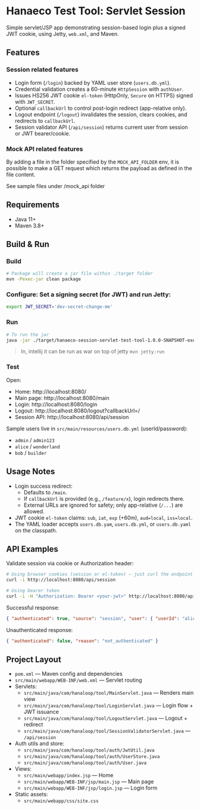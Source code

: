 # Hanaeco Test Tool: Servlet Session

Simple servlet/JSP app demonstrating session-based login plus a signed JWT cookie, using Jetty, `web.xml`, and Maven.

## Features

### Session related features
- Login form (`/login`) backed by YAML user store (`users.db.yml`).
- Credential validation creates a 60-minute `HttpSession` with `authUser`.
- Issues HS256 JWT cookie `el-token` (HttpOnly, `Secure` on HTTPS) signed with `JWT_SECRET`.
- Optional `callbackUrl` to control post-login redirect (app-relative only).
- Logout endpoint (`/logout`) invalidates the session, clears cookies, and redirects to `callbackUrl`.
- Session validator API (`/api/session`) returns current user from session or JWT bearer/cookie.

### Mock API related features

By adding a file in the folder specified by the `MOCK_API_FOLDER` env, it is possible to make a GET request which returns the payload as defined in the file content.

See sample files under /mock_api folder



## Requirements

- Java 11+
- Maven 3.8+

## Build & Run

### Build
```sh
# Package will create a jar file within ./target folder
mvn -Pexec-jar clean package
```

### Configure: Set a signing secret (for JWT) and run Jetty:

```sh
export JWT_SECRET='dev-secret-change-me'
```


### Run
```sh
# To run the jar
java -jar ./target/hanaeco-session-servlet-test-tool-1.0.0-SNAPSHOT-exec.jar
```

> In, intellij it can be run as war on top of jetty `mvn jetty:run`

### Test

Open:
- Home: http://localhost:8080/
- Main page: http://localhost:8080/main
- Login: http://localhost:8080/login
- Logout: http://localhost:8080/logout?callbackUrl=/
- Session API: http://localhost:8080/api/session

Sample users live in `src/main/resources/users.db.yml` (userId/password):

- `admin` / `admin123`
- `alice` / `wonderland`
- `bob` / `builder`

## Usage Notes

- Login success redirect:
  - Defaults to `/main`.
  - If `callbackUrl` is provided (e.g., `/feature/x`), login redirects there.
  - External URLs are ignored for safety; only app-relative (`/...`) are allowed.
- JWT cookie `el-token` claims: `sub`, `iat`, `exp` (+60m), `aud=local`, `iss=local`.
- The YAML loader accepts `users.db.yam`, `users.db.yml`, or `users.db.yaml` on the classpath.

## API Examples

Validate session via cookie or Authorization header:

```bash
# Using browser cookies (session or el-token) — just curl the endpoint when authenticated
curl -i http://localhost:8080/api/session

# Using bearer token
curl -i -H "Authorization: Bearer <your-jwt>" http://localhost:8080/api/session
```

Successful response:

```json
{ "authenticated": true, "source": "session", "user": { "userId": "alice", "name": "Alice Liddell", "role": "USER" } }
```

Unauthenticated response:

```json
{ "authenticated": false, "reason": "not_authenticated" }
```

## Project Layout

- `pom.xml` — Maven config and dependencies
- `src/main/webapp/WEB-INF/web.xml` — Servlet routing
- Servlets:
  - `src/main/java/com/hanaloop/tool/MainServlet.java` — Renders main view
  - `src/main/java/com/hanaloop/tool/LoginServlet.java` — Login flow + JWT issuance
  - `src/main/java/com/hanaloop/tool/LogoutServlet.java` — Logout + redirect
  - `src/main/java/com/hanaloop/tool/SessionValidatorServlet.java` — `/api/session`
- Auth utils and store:
  - `src/main/java/com/hanaloop/tool/auth/JwtUtil.java`
  - `src/main/java/com/hanaloop/tool/auth/UserStore.java`
  - `src/main/java/com/hanaloop/tool/auth/User.java`
- Views:
  - `src/main/webapp/index.jsp` — Home
  - `src/main/webapp/WEB-INF/jsp/main.jsp` — Main page
  - `src/main/webapp/WEB-INF/jsp/login.jsp` — Login form
- Static assets:
  - `src/main/webapp/css/site.css`

